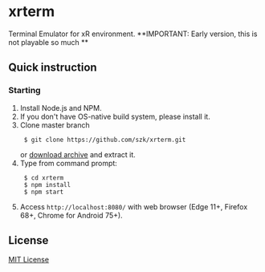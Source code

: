 # xrterm
Terminal Emulator for xR environment.
**IMPORTANT: Early version, this is not playable so much **

## Quick instruction
### Starting
1. Install Node.js and NPM.
1. If you don't have OS-native build system, please install it.
1. Clone master branch 
    <!-- language: sh -->
        $ git clone https://github.com/szk/xrterm.git

   or [download archive](https://github.com/szk/xrterm/archive/master.zip) and extract it.
1. Type from command prompt:
    <!-- language: sh -->
        $ cd xrterm
        $ npm install
        $ npm start

1. Access ```http://localhost:8080/``` with web browser (Edge 11+, Firefox 68+, Chrome for Android 75+).

## License
[MIT License](http://opensource.org/licenses/MIT)
